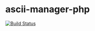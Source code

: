 # ascii-manager-php
[![Build Status](https://travis-ci.org/laurentfonquerne/ascii-manager-php.svg?branch=master)](https://travis-ci.org/laurentfonquerne/ascii-manager-php)
